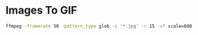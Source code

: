 # Images To GIF

```bash
ffmpeg -framerate 50 -pattern_type glob -i '*.jpg' -r 15 -vf scale=680:-1 flappy.gif
```
